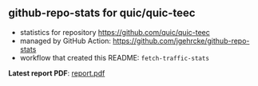## github-repo-stats for quic/quic-teec

- statistics for repository https://github.com/quic/quic-teec
- managed by GitHub Action: https://github.com/jgehrcke/github-repo-stats
- workflow that created this README: `fetch-traffic-stats`

**Latest report PDF**: [report.pdf](https://github.com/njjetha/github-traffic/raw/github-repo-stats/quic/quic-teec/latest-report/report.pdf)

